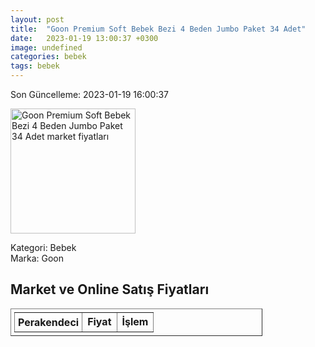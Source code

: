 ```yaml
---
layout: post
title:  "Goon Premium Soft Bebek Bezi 4 Beden Jumbo Paket 34 Adet"
date:   2023-01-19 13:00:37 +0300
image: undefined
categories: bebek
tags: bebek
---
```


Son Güncelleme: 2023-01-19 16:00:37

<img src="undefined" width="200" alt="Goon Premium Soft Bebek Bezi 4 Beden Jumbo Paket 34 Adet market fiyatları" />

Kategori: Bebek
<br />
Marka: Goon

<h2>Market ve Online Satış Fiyatları</h2>

<table border="1" style="padding: 5px;width:80%;">
  <tr>
    <td style="padding: 5px;"><strong>Perakendeci</strong></td>
    <td><strong>Fiyat</strong></td>
    <td><strong>İşlem</strong></td>
  </tr>
  
</table>
